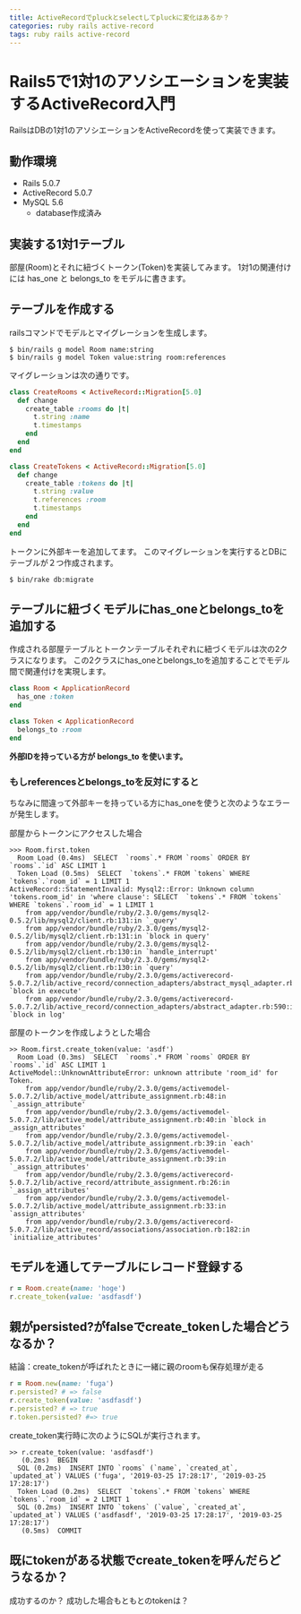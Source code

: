 ```yaml
---
title: ActiveRecordでpluckとselectしてpluckに変化はあるか？
categories: ruby rails active-record
tags: ruby rails active-record
---
```


# Rails5で1対1のアソシエーションを実装するActiveRecord入門
RailsはDBの1対1のアソシエーションをActiveRecordを使って実装できます。

## 動作環境
- Rails 5.0.7
- ActiveRecord 5.0.7
- MySQL 5.6
  - database作成済み

## 実装する1対1テーブル
部屋(Room)とそれに紐づくトークン(Token)を実装してみます。
1対1の関連付けには has_one と belongs_to をモデルに書きます。

## テーブルを作成する

railsコマンドでモデルとマイグレーションを生成します。
```
$ bin/rails g model Room name:string
$ bin/rails g model Token value:string room:references
```

マイグレーションは次の通りです。
```ruby
class CreateRooms < ActiveRecord::Migration[5.0]
  def change
    create_table :rooms do |t|
      t.string :name
      t.timestamps
    end
  end
end

class CreateTokens < ActiveRecord::Migration[5.0]
  def change
    create_table :tokens do |t|
      t.string :value
      t.references :room
      t.timestamps
    end
  end
end

```

トークンに外部キーを追加してます。
このマイグレーションを実行するとDBにテーブルが２つ作成されます。

```
$ bin/rake db:migrate
```

## テーブルに紐づくモデルにhas_oneとbelongs_toを追加する

作成される部屋テーブルとトークンテーブルそれぞれに紐づくモデルは次の2クラスになります。
この2クラスにhas_oneとbelongs_toを追加することでモデル間で関連付けを実現します。

```ruby
class Room < ApplicationRecord
  has_one :token
end

class Token < ApplicationRecord
  belongs_to :room
end
```

**外部IDを持っている方が belongs_to を使います。**


### もしreferencesとbelongs_toを反対にすると
ちなみに間違って外部キーを持っている方にhas_oneを使うと次のようなエラーが発生します。

部屋からトークンにアクセスした場合
```
>>> Room.first.token
  Room Load (0.4ms)  SELECT  `rooms`.* FROM `rooms` ORDER BY `rooms`.`id` ASC LIMIT 1
  Token Load (0.5ms)  SELECT  `tokens`.* FROM `tokens` WHERE `tokens`.`room_id` = 1 LIMIT 1
ActiveRecord::StatementInvalid: Mysql2::Error: Unknown column 'tokens.room_id' in 'where clause': SELECT  `tokens`.* FROM `tokens` WHERE `tokens`.`room_id` = 1 LIMIT 1
	from app/vendor/bundle/ruby/2.3.0/gems/mysql2-0.5.2/lib/mysql2/client.rb:131:in `_query'
	from app/vendor/bundle/ruby/2.3.0/gems/mysql2-0.5.2/lib/mysql2/client.rb:131:in `block in query'
	from app/vendor/bundle/ruby/2.3.0/gems/mysql2-0.5.2/lib/mysql2/client.rb:130:in `handle_interrupt'
	from app/vendor/bundle/ruby/2.3.0/gems/mysql2-0.5.2/lib/mysql2/client.rb:130:in `query'
	from app/vendor/bundle/ruby/2.3.0/gems/activerecord-5.0.7.2/lib/active_record/connection_adapters/abstract_mysql_adapter.rb:218:in `block in execute'
	from app/vendor/bundle/ruby/2.3.0/gems/activerecord-5.0.7.2/lib/active_record/connection_adapters/abstract_adapter.rb:590:in `block in log'
```

部屋のトークンを作成しようとした場合
```
>> Room.first.create_token(value: 'asdf')
  Room Load (0.3ms)  SELECT  `rooms`.* FROM `rooms` ORDER BY `rooms`.`id` ASC LIMIT 1
ActiveModel::UnknownAttributeError: unknown attribute 'room_id' for Token.
	from app/vendor/bundle/ruby/2.3.0/gems/activemodel-5.0.7.2/lib/active_model/attribute_assignment.rb:48:in `_assign_attribute'
	from app/vendor/bundle/ruby/2.3.0/gems/activemodel-5.0.7.2/lib/active_model/attribute_assignment.rb:40:in `block in _assign_attributes'
	from app/vendor/bundle/ruby/2.3.0/gems/activemodel-5.0.7.2/lib/active_model/attribute_assignment.rb:39:in `each'
	from app/vendor/bundle/ruby/2.3.0/gems/activemodel-5.0.7.2/lib/active_model/attribute_assignment.rb:39:in `_assign_attributes'
	from app/vendor/bundle/ruby/2.3.0/gems/activerecord-5.0.7.2/lib/active_record/attribute_assignment.rb:26:in `_assign_attributes'
	from app/vendor/bundle/ruby/2.3.0/gems/activemodel-5.0.7.2/lib/active_model/attribute_assignment.rb:33:in `assign_attributes'
	from app/vendor/bundle/ruby/2.3.0/gems/activerecord-5.0.7.2/lib/active_record/associations/association.rb:182:in `initialize_attributes'
```

## モデルを通してテーブルにレコード登録する
```ruby
r = Room.create(name: 'hoge')
r.create_token(value: 'asdfasdf')
```

## 親がpersisted?がfalseでcreate_tokenした場合どうなるか？
結論：create_tokenが呼ばれたときに一緒に親のroomも保存処理が走る

```ruby
r = Room.new(name: 'fuga')
r.persisted? # => false
r.create_token(value: 'asdfasdf')
r.persisted? # => true
r.token.persisted? #=> true
```

create_token実行時に次のようにSQLが実行されます。
```
>> r.create_token(value: 'asdfasdf')
   (0.2ms)  BEGIN
  SQL (0.2ms)  INSERT INTO `rooms` (`name`, `created_at`, `updated_at`) VALUES ('fuga', '2019-03-25 17:28:17', '2019-03-25 17:28:17')
  Token Load (0.2ms)  SELECT  `tokens`.* FROM `tokens` WHERE `tokens`.`room_id` = 2 LIMIT 1
  SQL (0.2ms)  INSERT INTO `tokens` (`value`, `created_at`, `updated_at`) VALUES ('asdfasdf', '2019-03-25 17:28:17', '2019-03-25 17:28:17')
   (0.5ms)  COMMIT
```

## 既にtokenがある状態でcreate_tokenを呼んだらどうなるか？

成功するのか？
成功した場合もともとのtokenは？
